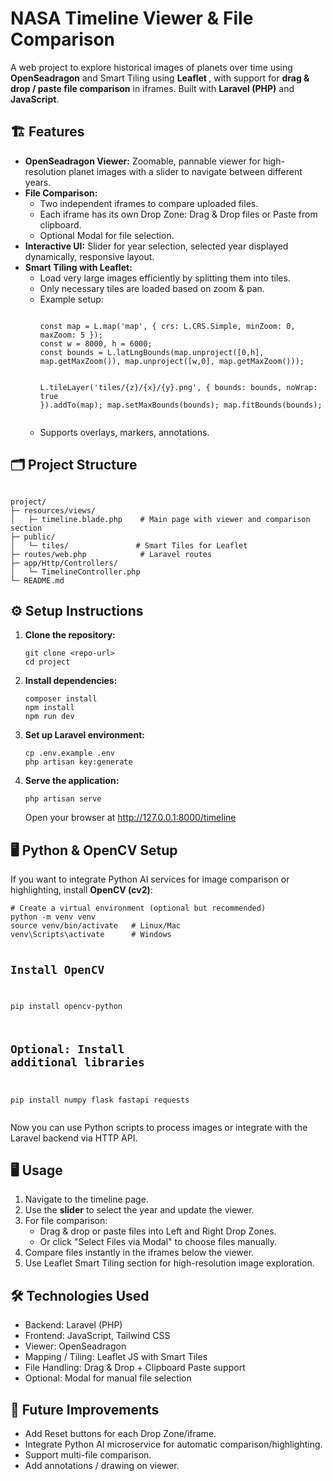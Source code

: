 <h1>NASA Timeline Viewer & File Comparison</h1>
<p>A web project to explore historical images of planets over time using <strong>OpenSeadragon</strong> and Smart Tiling using <strong>Leaflet </strong>, with support for <strong>drag & drop / paste file comparison</strong> in iframes. Built with <strong>Laravel (PHP)</strong> and <strong>JavaScript</strong>.</p>

<section>
<h2>🏗 Features</h2>
<ul>
    <li><strong>OpenSeadragon Viewer:</strong> Zoomable, pannable viewer for high-resolution planet images with a slider to navigate between different years.</li>
    <li><strong>File Comparison:</strong>
        <ul>
            <li>Two independent iframes to compare uploaded files.</li>
            <li>Each iframe has its own Drop Zone: Drag & Drop files or Paste from clipboard.</li>
            <li>Optional Modal for file selection.</li>
        </ul>
    </li>
    <li><strong>Interactive UI:</strong> Slider for year selection, selected year displayed dynamically, responsive layout.</li>
    <li><strong>Smart Tiling with Leaflet:</strong>
        <ul>
            <li>Load very large images efficiently by splitting them into tiles.</li>
            <li>Only necessary tiles are loaded based on zoom & pan.</li>
            <li>Example setup:</li>
            <pre><code>
const map = L.map('map', { crs: L.CRS.Simple, minZoom: 0, maxZoom: 5 });
const w = 8000, h = 6000;
const bounds = L.latLngBounds(map.unproject([0,h], map.getMaxZoom()), map.unproject([w,0], map.getMaxZoom()));

L.tileLayer('tiles/{z}/{x}/{y}.png', { bounds: bounds, noWrap: true }).addTo(map);
map.setMaxBounds(bounds);
map.fitBounds(bounds);
            </code></pre>
            <li>Supports overlays, markers, annotations.</li>
        </ul>
    </li>
</ul>
</section>

<section>
<h2>🗂 Project Structure</h2>
<pre><code>
project/
├─ resources/views/
│   ├─ timeline.blade.php    # Main page with viewer and comparison section
├─ public/
│   └─ tiles/               # Smart Tiles for Leaflet
├─ routes/web.php            # Laravel routes
├─ app/Http/Controllers/
│   └─ TimelineController.php
└─ README.md
</code></pre>
</section>

<section>
<h2>⚙ Setup Instructions</h2>
<ol>
    <li><strong>Clone the repository:</strong>
    <pre><code>git clone &lt;repo-url&gt;
cd project</code></pre>
    </li>
    <li><strong>Install dependencies:</strong>
    <pre><code>composer install
npm install
npm run dev</code></pre>
    </li>
    <li><strong>Set up Laravel environment:</strong>
    <pre><code>cp .env.example .env
php artisan key:generate</code></pre>
    </li>
    <li><strong>Serve the application:</strong>
    <pre><code>php artisan serve</code></pre>
    Open your browser at <a href="http://127.0.0.1:8000/timeline">http://127.0.0.1:8000/timeline</a>
    </li>
</ol>
</section>

<section>
<h2>🖥 Python & OpenCV Setup</h2>
<p>If you want to integrate Python AI services for image comparison or highlighting, install <strong>OpenCV (cv2)</strong>:</p>
<pre><code># Create a virtual environment (optional but recommended)
python -m venv venv
source venv/bin/activate   # Linux/Mac
venv\Scripts\activate      # Windows

# Install OpenCV
pip install opencv-python

# Optional: Install additional libraries
pip install numpy flask fastapi requests
</code></pre>
<p>Now you can use Python scripts to process images or integrate with the Laravel backend via HTTP API.</p>
</section>

<section>
<h2>🖥 Usage</h2>
<ol>
    <li>Navigate to the timeline page.</li>
    <li>Use the <strong>slider</strong> to select the year and update the viewer.</li>
    <li>For file comparison:
        <ul>
            <li>Drag & drop or paste files into Left and Right Drop Zones.</li>
            <li>Or click "Select Files via Modal" to choose files manually.</li>
        </ul>
    </li>
    <li>Compare files instantly in the iframes below the viewer.</li>
    <li>Use Leaflet Smart Tiling section for high-resolution image exploration.</li>
</ol>
</section>

<section>
<h2>🛠 Technologies Used</h2>
<ul>
    <li>Backend: Laravel (PHP)</li>
    <li>Frontend: JavaScript, Tailwind CSS</li>
    <li>Viewer: OpenSeadragon</li>
    <li>Mapping / Tiling: Leaflet JS with Smart Tiles</li>
    <li>File Handling: Drag & Drop + Clipboard Paste support</li>
    <li>Optional: Modal for manual file selection</li>
</ul>
</section>

<section>
<h2>🔮 Future Improvements</h2>
<ul>
    <li>Add Reset buttons for each Drop Zone/iframe.</li>
    <li>Integrate Python AI microservice for automatic comparison/highlighting.</li>
    <li>Support multi-file comparison.</li>
    <li>Add annotations / drawing on viewer.</li>
</ul>
</section>
